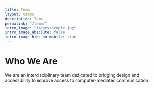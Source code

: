 ```yaml
---
title: Team
layout: teams
description: Team
permalink: "/team/"
intro_image: "images/people.jpg"
intro_image_absolute: false
intro_image_hide_on_mobile: true
---
```


# Who We Are

We are an interdisciplinary team dedicated to bridging design and accessibility to improve access to computer-mediated communication.
